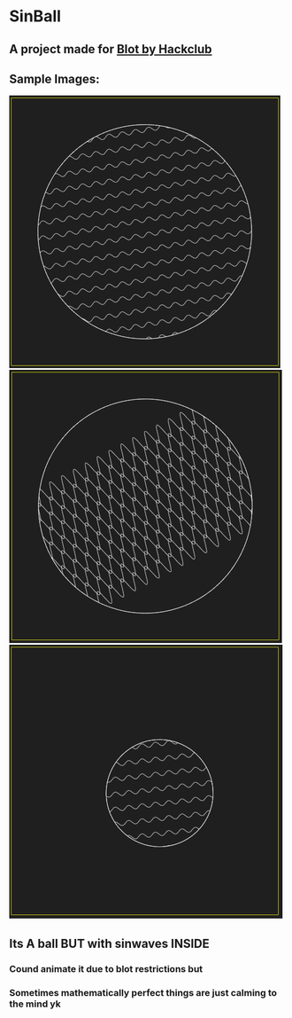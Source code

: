 # SinBall

## A project made for [Blot by Hackclub](https://hackclub.com/blot)

## Sample Images:
![example 1](snapshots/the1.png)
![example 2](snapshots/the2.png)
![example 3](snapshots/the3.png)

## Its A ball BUT with sinwaves INSIDE
### Cound animate it due to blot restrictions but
### Sometimes mathematically perfect things are just calming to the mind yk
